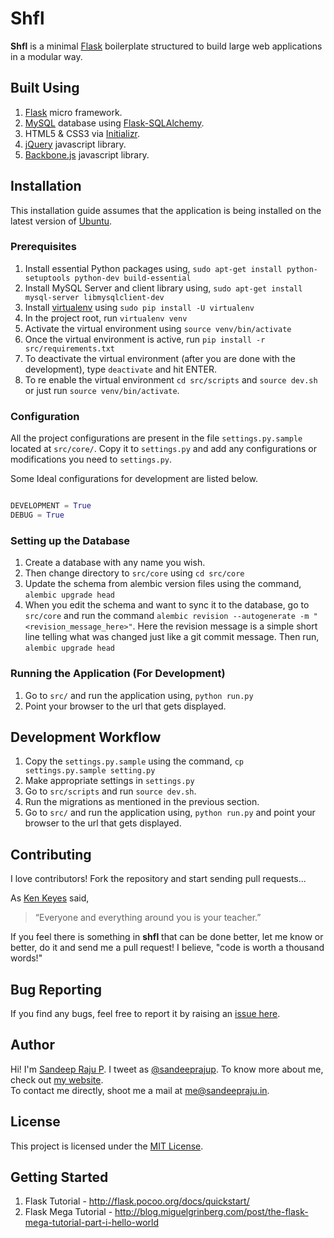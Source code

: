 Shfl
====

__Shfl__ is a minimal [Flask](http://flask.pocoo.org/) boilerplate structured to build large web applications in a modular way.


## Built Using

1. [Flask](http://flask.pocoo.org/) micro framework.
2. [MySQL](http://www.mysql.com/) database using [Flask-SQLAlchemy](http://pythonhosted.org/Flask-SQLAlchemy/).
2. HTML5 & CSS3 via [Initializr](http://www.initializr.com/).
3. [jQuery](http://jquery.com) javascript library.
4. [Backbone.js](http://backbonejs.org/) javascript library.


## Installation

This installation guide assumes that the application is being installed on the latest version of [Ubuntu](http://www.ubuntu.com/ubuntu).


### Prerequisites

1. Install essential Python packages using, `sudo apt-get install python-setuptools python-dev build-essential`
2. Install MySQL Server and client library using, `sudo apt-get install mysql-server libmysqlclient-dev`
4. Install [virtualenv](https://pypi.python.org/pypi/virtualenv) using `sudo pip install -U virtualenv`
5. In the project root, run `virtualenv venv`
6. Activate the virtual environment using `source venv/bin/activate`
7. Once the virtual environment is active, run `pip install -r src/requirements.txt`
8. To deactivate the virtual environment (after you are done with the development), type `deactivate` and hit ENTER.
9. To re enable the virtual environment `cd src/scripts` and `source dev.sh` or just run `source venv/bin/activate`.


### Configuration

All the project configurations are present in the file `settings.py.sample` located at `src/core/`. Copy it to `settings.py` and add any configurations or modifications you need to `settings.py`.  

Some Ideal configurations for development are listed below.


```python

DEVELOPMENT = True
DEBUG = True
```


### Setting up the Database

1. Create a database with any name you wish.
2. Then change directory to `src/core` using `cd src/core`
3. Update the schema from alembic version files using the command, `alembic upgrade head`
4. When you edit the schema and want to sync it to the database, go to `src/core` and run the command `alembic revision --autogenerate -m "<revision_message_here>"`. Here the revision message is a simple short line telling what was changed just like a git commit message. Then run, `alembic upgrade head`


### Running the Application (For Development)

1. Go to `src/` and run the application using, `python run.py`
2. Point your browser to the url that gets displayed.


## Development Workflow

1. Copy the `settings.py.sample` using the command, `cp settings.py.sample setting.py`
2. Make appropriate settings in `settings.py`
3. Go to `src/scripts` and run `source dev.sh`.
4. Run the migrations as mentioned in the previous section.
5. Go to `src/` and run the application using, `python run.py` and point your browser to the url that gets displayed.


## Contributing

I love contributors! Fork the repository and start sending pull requests...  

As [Ken Keyes](http://en.wikipedia.org/wiki/Ken_Keyes,_Jr.) said,

>“Everyone and everything around you is your teacher.”

If you feel there is something in __shfl__ that can be done better, let me know or better, do it and send me a pull request! I believe, "code is worth a thousand words!"


## Bug Reporting

If you find any bugs, feel free to report it by raising an [issue here](https://github.com/sandeepraju/shfl/issues).


## Author

Hi! I'm [Sandeep Raju P](https://github.com/sandeepraju). I tweet as [@sandeeprajup](https://twitter.com/sandeeprajup). To know more about me, check out [my website](http://sandeepraju.in).  
To contact me directly, shoot me a mail at [me@sandeepraju.in](mailto:me@sandeepraju.in).


## License

This project is licensed under the [MIT License](https://github.com/sandeepraju/shfl/blob/master/LICENSE.txt).


## Getting Started

1. Flask Tutorial - http://flask.pocoo.org/docs/quickstart/
2. Flask Mega Tutorial - http://blog.miguelgrinberg.com/post/the-flask-mega-tutorial-part-i-hello-world
